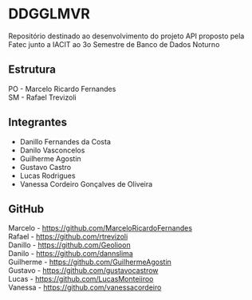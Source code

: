 # DDGGLMVR
Repositório destinado ao desenvolvimento do projeto API proposto pela Fatec junto a IACIT ao 3o Semestre de Banco de Dados Noturno

## Estrutura
PO - Marcelo Ricardo Fernandes  
SM - Rafael Trevizoli

## Integrantes
- Danillo Fernandes da Costa
- Danilo Vasconcelos
- Guilherme Agostin
- Gustavo Castro
- Lucas Rodrigues
- Vanessa Cordeiro Gonçalves de Oliveira

## GitHub
Marcelo - https://github.com/MarceloRicardoFernandes  
Rafael - https://github.com/rtrevizoli  
Danillo - https://github.com/Geolioon  
Danilo - https://github.com/dannslima  
Guilherme - https://github.com/GuilhermeAgostin  
Gustavo - https://github.com/gustavocastrow  
Lucas - https://github.com/LucasMonteiiroo  
Vanessa - https://github.com/vanessacordeiro
